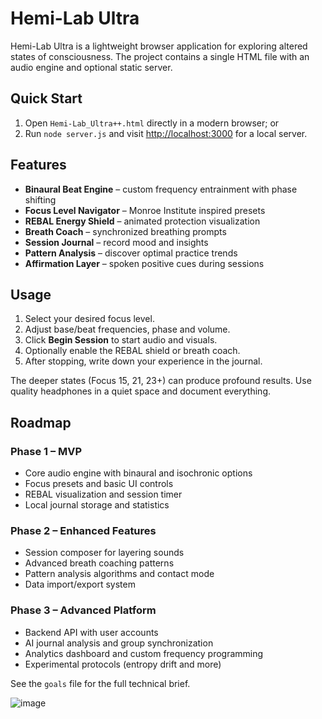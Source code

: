# Hemi-Lab Ultra

Hemi-Lab Ultra is a lightweight browser application for exploring altered states of consciousness. The project contains a single HTML file with an audio engine and optional static server.

## Quick Start
1. Open `Hemi-Lab_Ultra++.html` directly in a modern browser; or
2. Run `node server.js` and visit [http://localhost:3000](http://localhost:3000) for a local server.

## Features
- **Binaural Beat Engine** – custom frequency entrainment with phase shifting
- **Focus Level Navigator** – Monroe Institute inspired presets
- **REBAL Energy Shield** – animated protection visualization
- **Breath Coach** – synchronized breathing prompts
- **Session Journal** – record mood and insights
- **Pattern Analysis** – discover optimal practice trends
- **Affirmation Layer** – spoken positive cues during sessions

## Usage
1. Select your desired focus level.
2. Adjust base/beat frequencies, phase and volume.
3. Click **Begin Session** to start audio and visuals.
4. Optionally enable the REBAL shield or breath coach.
5. After stopping, write down your experience in the journal.

The deeper states (Focus 15, 21, 23+) can produce profound results. Use quality headphones in a quiet space and document everything.

## Roadmap
### Phase 1 – MVP
- Core audio engine with binaural and isochronic options
- Focus presets and basic UI controls
- REBAL visualization and session timer
- Local journal storage and statistics

### Phase 2 – Enhanced Features
- Session composer for layering sounds
- Advanced breath coaching patterns
- Pattern analysis algorithms and contact mode
- Data import/export system

### Phase 3 – Advanced Platform
- Backend API with user accounts
- AI journal analysis and group synchronization
- Analytics dashboard and custom frequency programming
- Experimental protocols (entropy drift and more)

See the `goals` file for the full technical brief.

![image](https://github.com/user-attachments/assets/3b1e6a4a-7a4b-434e-bc85-f0ee7ca67da9)

